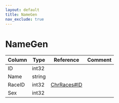 ```yaml
---
layout: default
title: NameGen
nav_exclude: true
---
```

# NameGen

| Column | Type | Reference | Comment |
|--------|------|-----------|---------|
|ID|int32|||
|Name|string|||
|RaceID|int32|[ChrRaces#ID](ChrRaces)||
|Sex|int32|||
